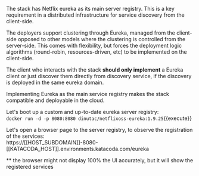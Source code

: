 The stack has Netflix eureka as its main server registry. This is a key requirement in a distributed infrastructure for service discovery from the client-side.

The deployers support clustering through Eureka, managed from the client-side opposed to other models where the clustering is controlled from the server-side.
This comes with flexibility, but forces the deployment logic algorithms (round-robin, resources-driven, etc) to be implemented on the client-side.

The client who interacts with the stack **should only implement** a Eureka client or just discover them directly from discovery service, if the discovery is deployed in the same eureka domain.

Implementing Eureka as the main service registry makes the stack compatible and deployable in the cloud.  

Let's boot up a custom and up-to-date eureka server registry:  
`docker run -d -p 8080:8080 dinutac/netflixoss-eureka:1.9.25`{{execute}}

Let's open a browser page to the server registry, to observe the registration of the services:  
https://[[HOST_SUBDOMAIN]]-8080-[[KATACODA_HOST]].environments.katacoda.com/eureka

** the browser might not display 100% the UI accurately, but it will show the registered services
